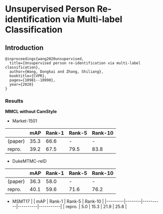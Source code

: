 # Unsupervised Person Re-identification via Multi-label Classification

## Introduction

```
@inproceedings{wang2020unsupervised,
  title={Unsupervised person re-identification via multi-label classification},
  author={Wang, Dongkai and Zhang, Shiliang},
  booktitle={CVPR},
  pages={10981--10990},
  year={2020}
}
```

### Results

**MMCL without CamStyle**

- Market-1501

|         | mAP    | Rank-1   | Rank-5   | Rank-10   |
|---------|--------|----------|----------|-----------|
| (paper) | 35.3   | 66.6     | -        | -         |
| repro.  | 39.2   | 67.5     | 79.5     | 83.8      |

- DukeMTMC-reID

|         | mAP    | Rank-1   | Rank-5   | Rank-10   |
|---------|--------|----------|----------|-----------|
| (paper) | 36.3   | 58.0     | -        | -         |
| repro.  | 40.1   | 59.6     | 71.6     | 76.2      |

- MSMT17 
|         | mAP    | Rank-1   | Rank-5   | Rank-10   |
|---------|--------|----------|----------|-----------|
| repro.  | 5.0    | 15.3     | 21.9     | 25.8      |
